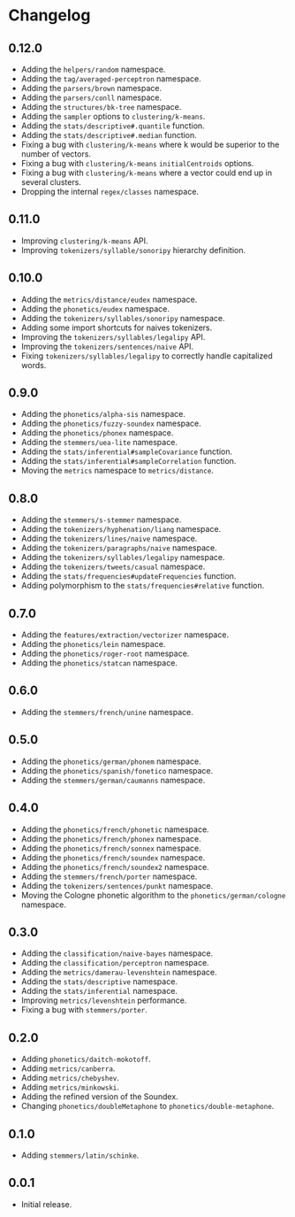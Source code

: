 # Changelog

## 0.12.0

* Adding the `helpers/random` namespace.
* Adding the `tag/averaged-perceptron` namespace.
* Adding the `parsers/brown` namespace.
* Adding the `parsers/conll` namespace.
* Adding the `structures/bk-tree` namespace.
* Adding the `sampler` options to `clustering/k-means`.
* Adding the `stats/descriptive#.quantile` function.
* Adding the `stats/descriptive#.median` function.
* Fixing a bug with `clustering/k-means` where k would be superior to the number of vectors.
* Fixing a bug with `clustering/k-means` `initialCentroids` options.
* Fixing a bug with `clustering/k-means` where a vector could end up in several clusters.
* Dropping the internal `regex/classes` namespace.

## 0.11.0

* Improving `clustering/k-means` API.
* Improving `tokenizers/syllable/sonoripy` hierarchy definition.

## 0.10.0

* Adding the `metrics/distance/eudex` namespace.
* Adding the `phonetics/eudex` namespace.
* Adding the `tokenizers/syllables/sonoripy` namespace.
* Adding some import shortcuts for naives tokenizers.
* Improving the `tokenizers/syllables/legalipy` API.
* Improving the `tokenizers/sentences/naive` API.
* Fixing `tokenizers/syllables/legalipy` to correctly handle capitalized words.

## 0.9.0

* Adding the `phonetics/alpha-sis` namespace.
* Adding the `phonetics/fuzzy-soundex` namespace.
* Adding the `phonetics/phonex` namespace.
* Adding the `stemmers/uea-lite` namespace.
* Adding the `stats/inferential#sampleCovariance` function.
* Adding the `stats/inferential#sampleCorrelation` function.
* Moving the `metrics` namespace to `metrics/distance`.

## 0.8.0

* Adding the `stemmers/s-stemmer` namespace.
* Adding the `tokenizers/hyphenation/liang` namespace.
* Adding the `tokenizers/lines/naive` namespace.
* Adding the `tokenizers/paragraphs/naive` namespace.
* Adding the `tokenizers/syllables/legalipy` namespace.
* Adding the `tokenizers/tweets/casual` namespace.
* Adding the `stats/frequencies#updateFrequencies` function.
* Adding polymorphism to the `stats/frequencies#relative` function.

## 0.7.0

* Adding the `features/extraction/vectorizer` namespace.
* Adding the `phonetics/lein` namespace.
* Adding the `phonetics/roger-root` namespace.
* Adding the `phonetics/statcan` namespace.

## 0.6.0

* Adding the `stemmers/french/unine` namespace.

## 0.5.0

* Adding the `phonetics/german/phonem` namespace.
* Adding the `phonetics/spanish/fonetico` namespace.
* Adding the `stemmers/german/caumanns` namespace.

## 0.4.0

* Adding the `phonetics/french/phonetic` namespace.
* Adding the `phonetics/french/phonex` namespace.
* Adding the `phonetics/french/sonnex` namespace.
* Adding the `phonetics/french/soundex` namespace.
* Adding the `phonetics/french/soundex2` namespace.
* Adding the `stemmers/french/porter` namespace.
* Adding the `tokenizers/sentences/punkt` namespace.
* Moving the Cologne phonetic algorithm to the `phonetics/german/cologne` namespace.

## 0.3.0

* Adding the `classification/naive-bayes` namespace.
* Adding the `classification/perceptron` namespace.
* Adding the `metrics/damerau-levenshtein` namespace.
* Adding the `stats/descriptive` namespace.
* Adding the `stats/inferential` namespace.
* Improving `metrics/levenshtein` performance.
* Fixing a bug with `stemmers/porter`.

## 0.2.0

* Adding `phonetics/daitch-mokotoff`.
* Adding `metrics/canberra`.
* Adding `metrics/chebyshev`.
* Adding `metrics/minkowski`.
* Adding the refined version of the Soundex.
* Changing `phonetics/doubleMetaphone` to `phonetics/double-metaphone`.

## 0.1.0

* Adding `stemmers/latin/schinke`.

## 0.0.1

* Initial release.
